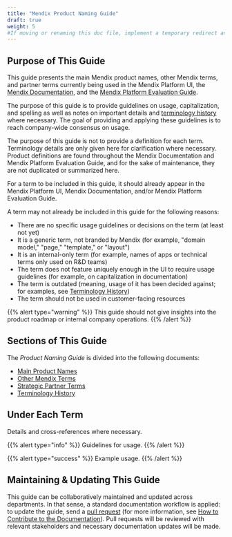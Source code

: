 ```yaml
---
title: "Mendix Product Naming Guide"
draft: true
weight: 5
#If moving or renaming this doc file, implement a temporary redirect and let the respective team know they should update the URL in the product. See Mapping to Products for more details. 
---
```


## Purpose of This Guide

This guide presents the main Mendix product names, other Mendix terms, and partner terms currently being used in the Mendix Platform UI, the [Mendix Documentation](https://docs.mendix.com/), and the [Mendix Platform Evaluation Guide](https://www.mendix.com/evaluation-guide/welcome). 

The purpose of this guide is to provide guidelines on usage, capitalization, and spelling as well as notes on important details and [terminology history](terminology-history) where necessary. The goal of providing and applying these guidelines is to reach company-wide consensus on usage.

The purpose of this guide is not to provide a definition for each term. Terminology details are only given here for clarification where necessary. Product definitions are found throughout the Mendix Documentation and Mendix Platform Evaluation Guide, and for the sake of maintenance, they are not duplicated or summarized here.

For a term to be included in this guide, it should already appear in the Mendix Platform UI, Mendix Documentation, and/or Mendix Platform Evaluation Guide.

A term may not already be included in this guide for the following reasons:

* There are no specific usage guidelines or decisions on the term (at least not yet)
* It is a generic term, not branded by Mendix (for example, "domain model," "page," "template," or "layout")
* It is an internal-only term (for example, names of apps or technical terms only used on R&D teams)
* The term does not feature uniquely enough in the UI to require usage guidelines (for example, on capitalization in documentation)
* The term is outdated (meaning, usage of it has been decided against; for examples, see [Terminology History](terminology-history))
* The term should not be used in customer-facing resources

{{% alert type="warning" %}}
This guide should not give insights into the product roadmap or internal company operations.
{{% /alert %}}

## Sections of This Guide

The *Product Naming Guide* is divided into the following documents:

* [Main Product Names](main-product-names)
* [Other Mendix Terms](other-terms)
* [Strategic Partner Terms](strategic-partner-terms)
* [Terminology History](terminology-history)

## Under Each Term

Details and cross-references where necessary.

{{% alert type="info" %}}
Guidelines for usage.
{{% /alert %}}

{{% alert type="success" %}}
Example usage.
{{% /alert %}}

## Maintaining & Updating This Guide

This guide can be collaboratively maintained and updated across departments. In that sense, a standard documentation workflow is applied: to update the guide, send a [pull request](https://github.com/mendix/docs/tree/development/content/product-naming) (for more information, see [How to Contribute to the Documentation](/developerportal/community-tools/contribute-to-the-mendix-documentation)). Pull requests will be reviewed with relevant stakeholders and necessary documentation updates will be made.
